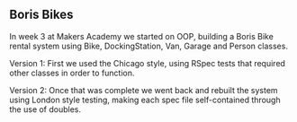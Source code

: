 ## Boris Bikes

In week 3 at Makers Academy we started on OOP, building a Boris Bike rental system using Bike, DockingStation, Van, Garage and Person classes.

Version 1:
First we used the Chicago style, using RSpec tests that required other classes in order to function.

Version 2:
Once that was complete we went back and rebuilt the system using London style testing, making each spec file self-contained through the use of doubles.

